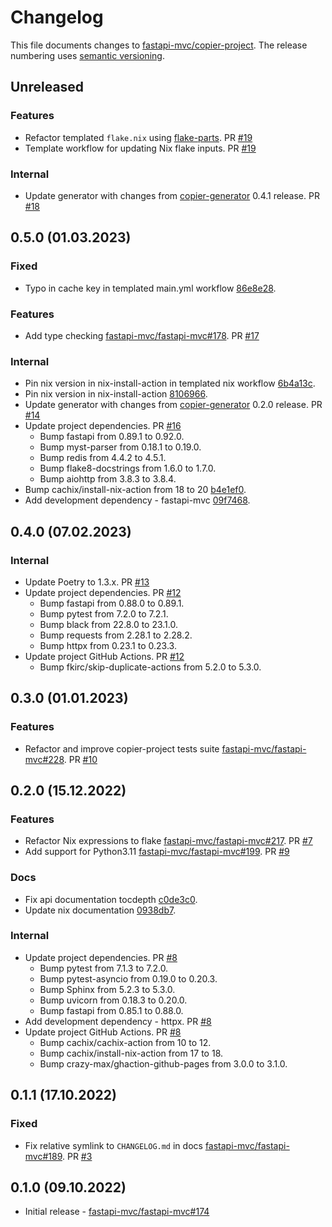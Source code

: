 # Changelog

This file documents changes to [fastapi-mvc/copier-project](https://github.com/fastapi-mvc/copier-project). The release numbering uses [semantic versioning](http://semver.org).

## Unreleased

### Features

* Refactor templated `flake.nix` using [flake-parts](https://github.com/hercules-ci/flake-parts). PR [#19](https://github.com/fastapi-mvc/copier-project/pull/19)
* Template workflow for updating Nix flake inputs. PR [#19](https://github.com/fastapi-mvc/copier-project/pull/19)

### Internal

* Update generator with changes from [copier-generator](https://github.com/fastapi-mvc/copier-generator) 0.4.1 release. PR [#18](https://github.com/fastapi-mvc/copier-project/pull/18)

## 0.5.0 (01.03.2023)

### Fixed

* Typo in cache key in templated main.yml workflow [86e8e28](https://github.com/fastapi-mvc/copier-project/pull/17/commits/86e8e28c2af81ecbcda14e0ce2a50b624bc28e8d).

### Features

* Add type checking [fastapi-mvc/fastapi-mvc#178](https://github.com/fastapi-mvc/fastapi-mvc/issues/178). PR [#17](https://github.com/fastapi-mvc/copier-project/pull/17)

### Internal

* Pin nix version in nix-install-action in templated nix workflow [6b4a13c](https://github.com/fastapi-mvc/copier-project/commit/6b4a13ca08b2590a6003ab46a5ef27ac1b139341).
* Pin nix version in nix-install-action [8106966](https://github.com/fastapi-mvc/copier-project/commit/8106966aaaf40bdcee76079e4a4842128148dcbb).
* Update generator with changes from [copier-generator](https://github.com/fastapi-mvc/copier-generator) 0.2.0 release. PR [#14](https://github.com/fastapi-mvc/copier-project/pull/14)
* Update project dependencies. PR [#16](https://github.com/fastapi-mvc/copier-project/pull/16)
  * Bump fastapi from 0.89.1 to 0.92.0.
  * Bump myst-parser from 0.18.1 to 0.19.0.
  * Bump redis from 4.4.2 to 4.5.1.
  * Bump flake8-docstrings from 1.6.0 to 1.7.0.
  * Bump aiohttp from 3.8.3 to 3.8.4.
* Bump cachix/install-nix-action from 18 to 20 [b4e1ef0](https://github.com/fastapi-mvc/copier-project/commit/b4e1ef0740cb1362daa83dc153d1349d71ecb62d).
* Add development dependency - fastapi-mvc [09f7468](https://github.com/fastapi-mvc/copier-project/commit/09f7468d95fffd9256e9dfc6ecd36baea4aa65b8).

## 0.4.0 (07.02.2023)

### Internal

* Update Poetry to 1.3.x. PR [#13](https://github.com/fastapi-mvc/copier-project/pull/13)
* Update project dependencies. PR [#12](https://github.com/fastapi-mvc/copier-project/pull/12)
  * Bump fastapi from 0.88.0 to 0.89.1.
  * Bump pytest from 7.2.0 to 7.2.1.
  * Bump black from 22.8.0 to 23.1.0.
  * Bump requests from 2.28.1 to 2.28.2.
  * Bump httpx from 0.23.1 to 0.23.3.
* Update project GitHub Actions. PR [#12](https://github.com/fastapi-mvc/copier-project/pull/12)
  * Bump fkirc/skip-duplicate-actions from 5.2.0 to 5.3.0.

## 0.3.0 (01.01.2023)

### Features

* Refactor and improve copier-project tests suite [fastapi-mvc/fastapi-mvc#228](https://github.com/fastapi-mvc/fastapi-mvc/issues/228). PR [#10](https://github.com/fastapi-mvc/copier-project/pull/10)

## 0.2.0 (15.12.2022)

### Features

* Refactor Nix expressions to flake [fastapi-mvc/fastapi-mvc#217](https://github.com/fastapi-mvc/fastapi-mvc/issues/217). PR [#7](https://github.com/fastapi-mvc/copier-project/pull/7)
* Add support for Python3.11 [fastapi-mvc/fastapi-mvc#199](https://github.com/fastapi-mvc/fastapi-mvc/issues/199). PR [#9](https://github.com/fastapi-mvc/copier-project/pull/9)

### Docs

* Fix api documentation tocdepth [c0de3c0](https://github.com/fastapi-mvc/copier-project/commit/c0de3c07f47dee42cb6ffa974e89e4021d737c38).
* Update nix documentation [0938db7](https://github.com/fastapi-mvc/copier-project/commit/0938db7b519b675a14bba968db9833e013ddc3cc).

### Internal

* Update project dependencies. PR [#8](https://github.com/fastapi-mvc/copier-project/pull/8)
  * Bump pytest from 7.1.3 to 7.2.0.
  * Bump pytest-asyncio from 0.19.0 to 0.20.3.
  * Bump Sphinx from 5.2.3 to 5.3.0.
  * Bump uvicorn from 0.18.3 to 0.20.0.
  * Bump fastapi from 0.85.1 to 0.88.0.
* Add development dependency - httpx. PR [#8](https://github.com/fastapi-mvc/copier-project/pull/8)
* Update project GitHub Actions. PR [#8](https://github.com/fastapi-mvc/copier-project/pull/8)
  * Bump cachix/cachix-action from 10 to 12.
  * Bump cachix/install-nix-action from 17 to 18.
  * Bump crazy-max/ghaction-github-pages from 3.0.0 to 3.1.0.

## 0.1.1 (17.10.2022)

### Fixed

* Fix relative symlink to `CHANGELOG.md` in docs [fastapi-mvc/fastapi-mvc#189](https://github.com/fastapi-mvc/fastapi-mvc/issues/189). PR [#3](https://github.com/fastapi-mvc/copier-project/pull/3)

## 0.1.0 (09.10.2022)

* Initial release - [fastapi-mvc/fastapi-mvc#174](https://github.com/fastapi-mvc/fastapi-mvc/issues/174)
